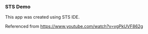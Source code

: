 ### STS Demo

This app was created using STS IDE. 

Referenced from https://www.youtube.com/watch?v=vgPkUVF862g